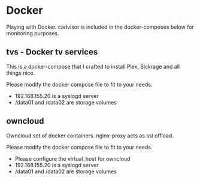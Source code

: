 # Docker
Playing with Docker. cadvisor is included in the docker-composes below for monitoring purposes.

## tvs - Docker tv services
This is a docker-compose that I crafted to install Plex, Sickrage and all things nice.

Please modify the docker compose file to fit to your needs.

* 192.168.155.20 is a syslogd server
* /data01 and /data02 are storage volumes

## owncloud
Owncloud set of docker containers. nginx-proxy acts as ssl offload.

Please modify the docker compose file to fit to your needs.
* Please configure the virtual_host for owncloud
* 192.168.155.20 is a syslogd server
* /data01 and /data02 are storage volumes

